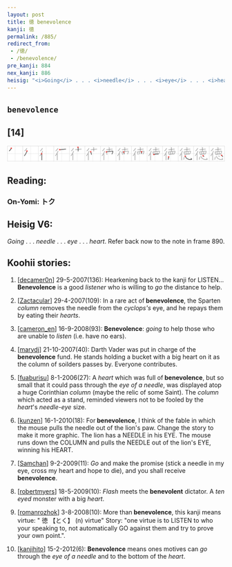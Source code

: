 ```yaml
---
layout: post
title: 徳 benevolence
kanji: 徳
permalink: /885/
redirect_from:
 - /徳/
 - /benevolence/
pre_kanji: 884
nex_kanji: 886
heisig: "<i>Going</i> . . . <i>needle</i> . . . <i>eye</i> . . . <i>heart</i>. Refer back now to the note in frame 890."
---
```


## `benevolence`

## [14]

<div class="stroke"><img src="../images/E5BEB3.png" /></div>

## Reading:

### On-Yomi: トク

## Heisig V6:

<i>Going</i> . . . <i>needle</i> . . . <i>eye</i> . . . <i>heart</i>. Refer back now to the note in frame 890.

## Koohii stories:

1) [<a href="http://kanji.koohii.com/profile/decamer0n">decamer0n</a>] 29-5-2007(136): Hearkening back to the kanji for LISTEN...<strong> Benevolence</strong> is a good <em>listener</em> who is willing to <em>go</em> the distance to help.

2) [<a href="http://kanji.koohii.com/profile/Zactacular">Zactacular</a>] 29-4-2007(109): In a rare act of<strong> benevolence</strong>, the Sparten <em>column</em> removes the needle from the <em>cyclops&#039;s</em> eye, and he repays them by eating their <em>hearts</em>.

3) [<a href="http://kanji.koohii.com/profile/cameron_en">cameron_en</a>] 16-9-2008(93): <strong>Benevolence</strong>: <em>going</em> to help those who are unable to <em>listen</em> (i.e. have no ears).

4) [<a href="http://kanji.koohii.com/profile/marydj">marydj</a>] 21-10-2007(40): Darth Vader was put in charge of the<strong> benevolence</strong> fund. He stands holding a bucket with a big heart on it as the column of soilders passes by. Everyone contributes.

5) [<a href="http://kanji.koohii.com/profile/fuaburisu">fuaburisu</a>] 8-1-2006(27): A <em>heart</em> which was full of<strong> benevolence</strong>, but so small that it could pass through the <em>eye of a needle</em>, was displayed atop a huge Corinthian <em>column</em> (maybe the relic of some Saint). The <em>column</em> which acted as a stand, reminded viewers not to be fooled by the <em>heart</em>&#039;s <em>needle-eye</em> size.

6) [<a href="http://kanji.koohii.com/profile/kunzen">kunzen</a>] 16-1-2010(18): For<strong> benevolence</strong>, I think of the fable in which the mouse pulls the needle out of the lion&#039;s paw. Change the story to make it more graphic. The lion has a NEEDLE in his EYE. The mouse runs down the COLUMN and pulls the NEEDLE out of the lion&#039;s EYE, winning his HEART.

7) [<a href="http://kanji.koohii.com/profile/Samchan">Samchan</a>] 9-2-2009(11): <em>Go</em> and make the promise (stick a needle in my eye, cross my heart and hope to die), and you shall receive<strong> benevolence</strong>.

8) [<a href="http://kanji.koohii.com/profile/robertmyers">robertmyers</a>] 18-5-2009(10): <em>Flash</em> meets the <strong>benevolent</strong> dictator. A <em>ten eyed</em> monster with a big <em>heart</em>.

9) [<a href="http://kanji.koohii.com/profile/romanrozhok">romanrozhok</a>] 3-8-2008(10): More than<strong> benevolence</strong>, this kanji means virtue: &quot; 徳 【とく】 (n) virtue&quot; Story: &quot;one virtue is to LISTEN to who your speaking to, not automatically GO against them and try to prove your own point.&quot;.

10) [<a href="http://kanji.koohii.com/profile/kanjihito">kanjihito</a>] 15-2-2012(6): <strong>Benevolence</strong> means ones motives can <em>go</em> through the <em>eye of a needle</em> and to the bottom of the <em>heart</em>.
